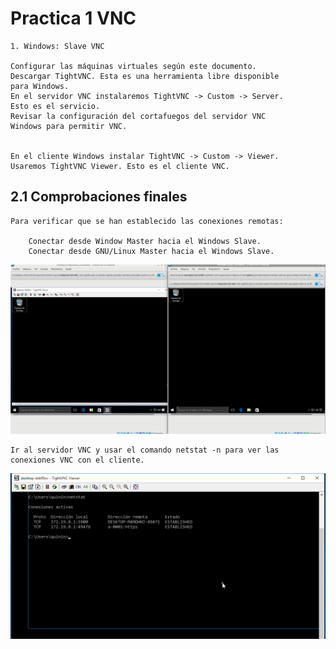 # Practica 1 VNC

    1. Windows: Slave VNC

    Configurar las máquinas virtuales según este documento.
    Descargar TightVNC. Esta es una herramienta libre disponible
    para Windows.
    En el servidor VNC instalaremos TightVNC -> Custom -> Server.
    Esto es el servicio.
    Revisar la configuración del cortafuegos del servidor VNC
    Windows para permitir VNC.


    En el cliente Windows instalar TightVNC -> Custom -> Viewer.
    Usaremos TightVNC Viewer. Esto es el cliente VNC.

## 2.1 Comprobaciones finales

    Para verificar que se han establecido las conexiones remotas:

        Conectar desde Window Master hacia el Windows Slave.
        Conectar desde GNU/Linux Master hacia el Windows Slave.
![](./imagenes/imagen02.png)

    Ir al servidor VNC y usar el comando netstat -n para ver las
    conexiones VNC con el cliente.

![](./imagenes/imagen03.png)
